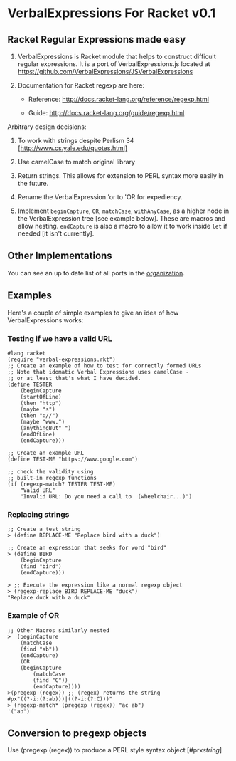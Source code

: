 VerbalExpressions For Racket v0.1
=================================

## Racket Regular Expressions made easy

1. VerbalExpressions is  Racket module that helps to construct difficult regular expressions. It is a port of VerbalExpressions.js located at https://github.com/VerbalExpressions/JSVerbalExpressions

1. Documentation for Racket regexp are here:

   + Reference: http://docs.racket-lang.org/reference/regexp.html
   
   + Guide: http://docs.racket-lang.org/guide/regexp.html
   

Arbitrary design decisions:

1. To work with strings despite Perlism 34 [http://www.cs.yale.edu/quotes.html]

1. Use camelCase to match original library

1. Return strings. This allows for extension to PERL syntax more easily in the future.

1. Rename the VerbalExpression 'or to 'OR for expediency.

1. Implement `beginCapture`, `OR`, `matchCase`, `withAnyCase`, as a higher node in the VerbalExpression tree [see example below]. These are macros and allow nesting. `endCapture` is also a macro to allow it to work inside `let` if needed [it isn't currently].


## Other Implementations
You can see an up to date list of all ports in the [organization](https://github.com/VerbalExpressions). 

## Examples
Here's a couple of simple examples to give an idea of how VerbalExpressions works:

### Testing if we have a valid URL

	#lang racket
	(require "verbal-expressions.rkt")
	;; Create an example of how to test for correctly formed URLs
	;; Note that idomatic Verbal Expressions uses camelCase -
	;; or at least that's what I have decided.
	(define TESTER 
		(beginCapture
		(startOfLine)
		(then "http")
		(maybe "s")
		(then "://")
		(maybe "www.")
		(anythingBut" ")
		(endOfLine)
		(endCapture)))

	;; Create an example URL
	(define TEST-ME "https://www.google.com")

	;; check the validity using
	;; built-in regexp functions
	(if (regexp-match? TESTER TEST-ME)
		"Valid URL"
		"Invalid URL: Do you need a call to  (wheelchair...)")

### Replacing strings

	;; Create a test string
	> (define REPLACE-ME "Replace bird with a duck")

	;; Create an expression that seeks for word "bird"
	> (define BIRD
		(beginCapture
		(find "bird")
		(endCapture)))

	> ;; Execute the expression like a normal regexp object
	> (regexp-replace BIRD REPLACE-ME "duck")
	"Replace duck with a duck"
	
### Example of OR 
	;; Other Macros similarly nested
	>  (beginCapture
		(matchCase
		(find "ab"))
		(endCapture)
		(OR
		(beginCapture
			(matchCase
			(find "C"))
			(endCapture))))
	>(pregexp (regex)) ;; (regex) returns the string
	#px"((?-i:(?:ab)))|((?-i:(?:C)))"
	> (regexp-match* (pregexp (regex)) "ac ab")
	'("ab")
	
## Conversion to pregexp objects

Use (pregexp (regex)) to produce a PERL style syntax object [#prx*string*]
   






